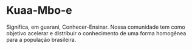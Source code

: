 # Kuaa-Mbo-e
Significa, em guarani, Conhecer-Ensinar. Nossa comunidade tem como objetivo acelerar e distribuir o conhecimento de uma forma homogênea para a população brasileira.
